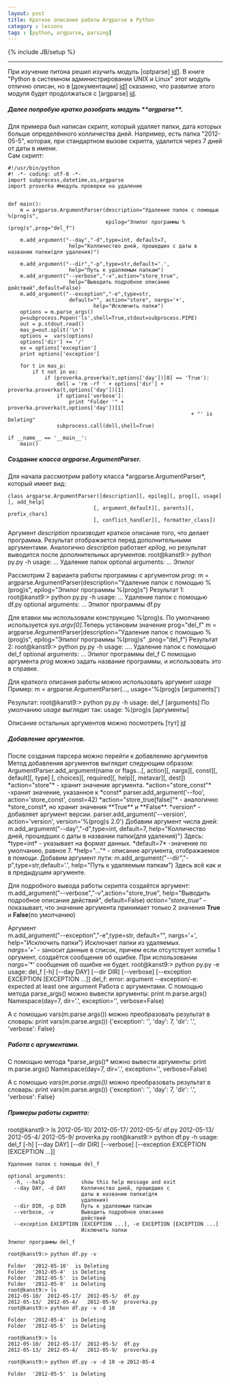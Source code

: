 ```yaml
---
layout: post
title: Краткое описание работы Argparse в Python
category : lessons
tags : [python, argparse, parsing]
---
```

{% include JB/setup %}


__________________________________

При изучение питона решил изучить модуль [optparse] [id1]. В книге "Python в системном администрировании UNIX и Linux" этот модуль отлично описан, но в [документации] [id1] сказанно, что развитие этого модуля будет продолжаться 
с [argparse] [id].

<h5>Далее попробую кратко разобрать модуль **argparse**.</h5>

[id]: http://docs.python.org/library/argparse.html 
[id1]: http://docs.python.org/library/optparse.html 

Для примера был написан скрипт, который удаляет папки, дата которых больше определённого колличества дней. Например, есть папка "2012-05-5", которая, при стандартном вызове скрипта, удалится через 7 дней от даты в имени.  
Сам скрипт:

	#!/usr/bin/python
	#! -*- coding: utf-8 -*-
	import subprocess,datetime,os,argparse
	import proverka #модуль проверки на удаление


	def main():
		m = argparse.ArgumentParser(description="Удаление папок с помощью %(prog)s",
									epilog="Эпилог программы %(prog)s",prog="del_f")
								
		m.add_argument("--day","-d",type=int, default=7,
						help="Колличество дней, прошедших с даты в названии папки(для удаления)")
	
		m.add_argument("--dir","-p",type=str,default='.',
						help="Путь к удаляемым папкам")
		m.add_argument("--verbose","-v",action="store_true",
						help="Выводить подробное описание действий",default=False)
		m.add_argument("--exception","-e",type=str,
						default="",	action="store",	nargs='+',
								help="Исключить папки")
		options = m.parse_args()
		p=subprocess.Popen('ls',shell=True,stdout=subprocess.PIPE)
		out = p.stdout.read()
		mas_p=out.split('\n')
		options =  vars(options)
		options['dir'] += '/'
		ex = options['exception']
		print options['exception']

		for t in mas_p:
			if t not in ex:
				if (proverka.proverka(t,options['day'])[0] == 'True'):
					dell = 'rm -rf ' + options['dir'] + proverka.proverka(t,options['day'])[1]
					if options['verbose']:
						print "Folder '" + proverka.proverka(t,options['day'])[1]   
																+ "' is Deleting"
					subprocess.call(dell,shell=True)

	if __name__ == '__main__':
		main()

<h5>Создание класса argparse.ArgumentParser.</h5>
Для начала рассмотрим работу класса *argparse.ArgumentParser*, который имеет вид:

    class argparse.ArgumentParser([description][, epilog][, prog][, usage][, add_help]
    							[, argument_default][, parents][, prefix_chars]
    							[, conflict_handler][, formatter_class]) 
Аргумент *description* производит краткое описание того, что делает программа.
Результат отображается перед дополнительными аргументами.
Аналогично *description* работает *epilog*, но результат выводится после дополнительных аргументов:
	root@kanst9:> python py.py -h
	usage: ...
	Удаление папок
	optional arguments:
	  ...
	Эпилог


Рассмотрим 2 варианта работы программы с аргументом *prog*:
	m = argparse.ArgumentParser(description="Удаление папок с помощью %(prog)s",
			epilog="Эпилог программы %(prog)s")
Результат 1:
	root@kanst9:> python py.py -h
	usage: ...
	Удаление папок с помощью df.py
	optional arguments:
	 ...
	Эпилог программы df.py

Для втавки мы использовали конструкцию %(prog)s. По умолчанию используется *sys.argv[0]*.Теперь установим значение prog="del_f"
	m = argparse.ArgumentParser(description="Удаление папок с помощью %(prog)s",
			epilog="Эпилог программы %(prog)s" ,prog="del_f")
Результат 2:
	root@kanst9:> python py.py -h
	usage: ....
	Удаление папок с помощью del_f
	optional arguments:
	  ...
	Эпилог программы del_f
С помощью аргумента *prog* можно задать название программы, и использовать это в справке.


Для краткого описания работы можно использовать аргумент *usage*
Пример:
	m = argparse.ArgumentParser(..., usage='%(prog)s [arguments]')										

Результат:
	root@kanst9:> python py.py -h
	usage: del_f [arguments]
По умолчанию *usage* выглядит так:
	usage: %(prog)s [аргументы]

Описание остальных аргументов можно посмотреть [тут] [id]

<h5>Добавление аргументов.</h5>
После создания парсера можно перейти к добавлению аргументов
Метод добавления аргументов выглядит следующим образом:
	ArgumentParser.add_argument(name or flags...[, action][, nargs][, const][, default][, type]
	[, choices][, required][, help][, metavar][, dest])
*action="store"* - хранит значение аргумента.  
*action="store_const"* -хранит значение, указанное к *const*
	parser.add_argument('--foo', action='store_const', const=42)
*action="store_true[false]"* - аналогично *store_const*, но хранит значения **True** и **False**.  
*version* - добавляет аргумент версии.
	parser.add_argument('--version', action='version', version='%(prog)s 2.0')
Добавим аргумент числа дней:
	m.add_argument("--day","-d",type=int, 
						default=7,
						help="Колличество дней, прошедших с даты в названии папки(для удаления)")
Здесь:  
*type=int* - указывает на формат данных.  
*default=7* -значение по умолчанию, равное 7.  
*help="..."* - описание аргумента, отображаемое в помощи.  
Добавим аргумент пути:
	m.add_argument("--dir","-p",type=str,default='.',
								help="Путь к удаляемым папкам")
Здесь всё как и в предыдущем аргументе.

Для подробного вывода работы скрипта создаётся аргумент:
	m.add_argument("--verbose","-v",action="store_true",
								help="Выводить подробное описание действий",
								default=False)
*action="store_true"* - показывает, что значение аргумента принимает только 2 значения **True** и **False**(по умолчанию)

Аргумент  
	m.add_argument("--exception","-e",type=str,
								default="",
								nargs='+',
								help="Исключить папки")
Исключает папки из удаляемых.  
*nargs='+'* - заносит данные в список, причем если отсутствует хотябы 1 оргумент, создаётся сообщение об ошибке.
При использовании *nargs='\*'* сообщения об ошибке не будет.
	root@kanst9:> python py.py -e
	usage: del_f [-h] [--day DAY] [--dir DIR] [--verbose]
		             [--exception EXCEPTION [EXCEPTION ...]]
	del_f: error: argument --exception/-e: expected at least one argument
Работа с аргументами.
С помощью метода parse_args() можно вывести аргументы:
print m.parse.args()
Namespace(day=7, dir='.', exception='', verbose=False)

А с помощью vars(m.parse.args()) можно преобразовать результат в словарь:
print vars(m.parse.args())
{'exception': '', 'day': 7, 'dir': '.', 'verbose': False}
<h5>Работа с аргументами.</h5>
С помощью метода *parse_args()* можно вывести аргументы:
	print m.parse.args()
	Namespace(day=7, dir='.', exception='', verbose=False)

А с помощью *vars(m.parse.args())* можно преобразовать результат в словарь:
	print vars(m.parse.args())
	{'exception': '', 'day': 7, 'dir': '.', 'verbose': False}


<h5>Примеры работы скрипта:</h5>
	root@kanst9:> ls
	2012-05-10/  2012-05-17/  2012-05-5/  df.py
	2012-05-13/  2012-05-4/   2012-05-9/  proverka.py
	root@kanst9:> python df.py -h    
	usage: del_f [-h] [--day DAY] [--dir DIR] [--verbose]
	             [--exception EXCEPTION [EXCEPTION ...]]

	Удаление папок с помощью del_f

	optional arguments:
	  -h, --help            show this help message and exit
	  --day DAY, -d DAY     Колличество дней, прошедших с
	                        даты в названии папки(для
	                        удаления)
	  --dir DIR, -p DIR     Путь к удаляемым папкам
	  --verbose, -v         Выводить подробное описание
	                        действий
	  --exception EXCEPTION [EXCEPTION ...], -e EXCEPTION [EXCEPTION ...]
	                        Исключить папки

	Эпилог программы del_f

	root@kanst9:> python df.py -v  

	Folder  '2012-05-10'  is Deleting
	Folder  '2012-05-4'  is Deleting
	Folder  '2012-05-5'  is Deleting
	Folder  '2012-05-9'  is Deleting
	root@kanst9:> ls
	2012-05-10/  2012-05-17/  2012-05-5/  df.py
	2012-05-13/  2012-05-4/   2012-05-9/  proverka.py
	root@kanst9:> python df.py -v -d 10

	Folder  '2012-05-4'  is Deleting
	Folder  '2012-05-5'  is Deleting

	root@kanst9:> ls
	2012-05-10/  2012-05-17/  2012-05-5/  df.py
	2012-05-13/  2012-05-4/   2012-05-9/  proverka.py

	root@kanst9:> python df.py -v -d 10 -e 2012-05-4

	Folder  '2012-05-5'  is Deleting